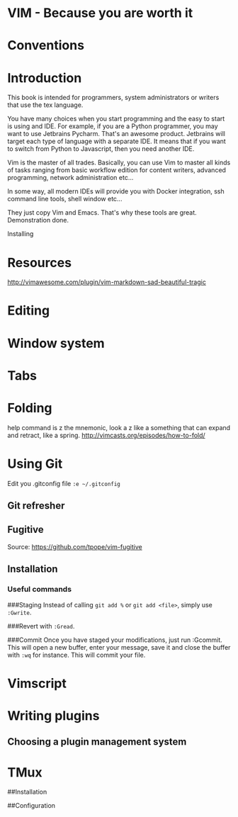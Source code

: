 # VIM - Because you are worth it

# Conventions

# Introduction
This book is intended for programmers, system administrators or writers
that use the tex language.

You have many choices when you start programming and the easy to start
is using and IDE. For example, if you are a Python programmer, you
may want to use Jetbrains Pycharm. That's an awesome product. 
Jetbrains will target each type of language with a separate IDE. It means
that if you want to switch from Python to Javascript, then you need another
IDE.

Vim is the master of all trades. Basically, you can use Vim to master all kinds
of tasks ranging from basic workflow edition for content writers,
advanced programming, network administration etc...

In some way, all modern IDEs will provide you with Docker integration, ssh
command line tools, shell window etc...

They just copy Vim and Emacs. That's why these tools are great. Demonstration done.


 Installing

# Resources
http://vimawesome.com/plugin/vim-markdown-sad-beautiful-tragic

# Editing

# Window system

# Tabs

# Folding
help
command is z
the mnemonic, look a z like a something that can expand and retract, like
a spring.
http://vimcasts.org/episodes/how-to-fold/

# Using Git

Edit you .gitconfig file
    `:e ~/.gitconfig`

## Git refresher

## Fugitive
Source: https://github.com/tpope/vim-fugitive

## Installation

### Useful commands
###Staging 
Instead of calling `git add %` or `git add <file>`, simply use `:Gwrite`.

###Revert 
with `:Gread`.

###Commit
Once you have staged your modifications, just run :Gcommit.
This will open a new buffer, enter your message, save it and close the buffer
with `:wq` for instance. This will commit your file.

# Vimscript

# Writing plugins

## Choosing a plugin management system

# TMux

##Installation

##Configuration
